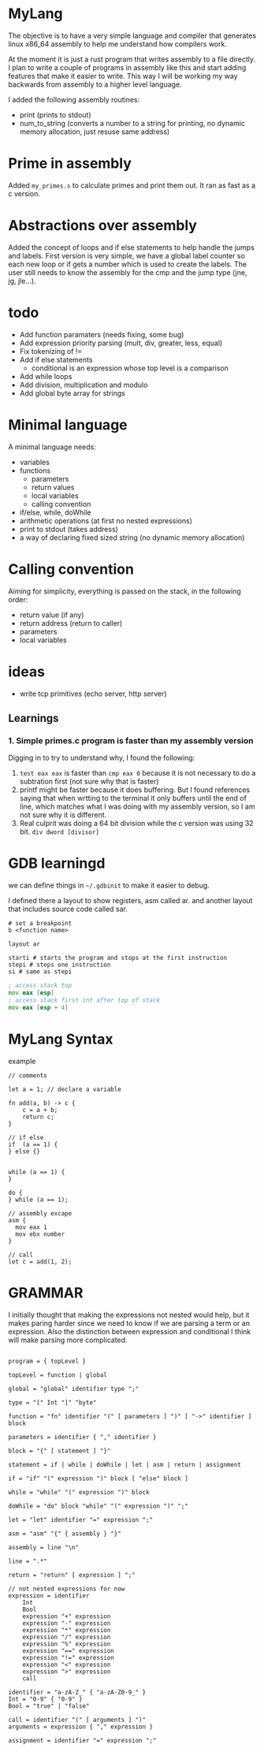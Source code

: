 
# MyLang

The objective is to have a very simple language and compiler that generates linux x86_64 assembly to help me
understand how compilers work.


At the moment it is just a rust program that writes assembly to a file directly.
I plan to write a couple of programs in assembly like this and start adding features that make it easier to write.
This way I will be working my way backwards from assembly to a higher level language.


I added the following assembly routines:
- print (prints to stdout)
- num_to_string (converts a number to a string for printing, no dynamic memory allocation, just resuse same address)

# Prime in assembly

Added `my_primes.s` to calculate primes and print them out. It ran as fast as a c version.

# Abstractions over assembly

Added the concept of loops and if else statements to help handle the jumps and labels.
First version is very simple, we have a global label counter so each new loop or if gets a number
which is used to create the labels.
The user still needs to know the assembly for the cmp and the jump type (jne, jg, jle...).

# todo
- Add function paramaters (needs fixing, some bug)
- Add expression priority parsing (mult, div, greater, less, equal)
- Fix tokenizing of !=
- Add if else statements
	- conditional is an expression whose top level is a comparison	
- Add while loops
- Add division, multiplication and modulo
- Add global byte array for strings


# Minimal language

A minimal language needs:
- variables
- functions
	- parameters
	- return values
	- local variables
	- calling convention
- if/else, while, doWhile
- arithmetic operations (at first no nested expressions)
- print to stdout (takes address)
- a way of declaring fixed sized string (no dynamic memory allocation)

# Calling convention

Aiming for simplicity, everything is passed on the stack, in the following order:
- return value  (if any)
- return address (return to caller)
- parameters
- local variables


# ideas
- write tcp primitives (echo server, http server)

## Learnings

### 1. Simple primes.c program is faster than my assembly version

Digging in to try to understand why, I found the following:


1. `test eax eax` is faster than `cmp eax 0` because it is not necessary to do a subtration first (not sure why that is faster)
2. printf might be faster because it does buffering.
	But I found references saying that when wrtting to the terminal it only buffers until the end of line, which matches what I was doing with my assembly version, so I am not sure why it is different.
3. Real culprit was doing a 64 bit division while the c version was using 32 bit. `div dword [divisor]`


# GDB learningd

we can define things in `~/.gdbinit` to make it easier to debug.

I defined there a layout to show registers, asm called ar.
and another layout that includes source code called sar.

```gdb
# set a breakpoint
b <function name>

layout ar

starti # starts the program and stops at the first instruction
stepi # steps one instruction
si # same as stepi
```

```asm
; access stack top
mov eax [esp]
; access stack first int after top of stack
mov eax [esp + 4]
```


# MyLang Syntax

example

```
// comments

let a = 1; // declare a variable

fn add(a, b) -> c {
	c = a + b;
	return c;
}

// if else
if  (a == 1) {
} else {}


while (a == 1) {
}

do {
} while (a == 1);

// assembly excape
asm {
  mov eax 1
  mov ebx number
}

// call
let c = add(1, 2);
```

# GRAMMAR

I initially thought that making the expressions not nested would help, but it makes paring
harder since we need to know if we are parsing a term or an expression. Also
the distinction between expression and conditional I think will make parsing more complicated.

```

program = { topLevel }

topLevel = function | global

global = "global" identifier type ";"

type = "[" Int "]" "byte"

function = "fn" identifier "(" [ parameters ] ")" [ "->" identifier ] block

parameters = identifier { "," identifier } 

block = "{" [ statement ] "}"

statement = if | while | doWhile | let | asm | return | assignment

if = "if" "(" expression ")" block [ "else" block ]

while = "while" "(" expression ")" block

doWhile = "do" block "while" "(" expression ")" ";"

let = "let" identifier "=" expression ";"

asm = "asm" "{" { assembly } "}"

assembly = line "\n"

line = ".*"

return = "return" [ expression ] ";"

// not nested expressions for now
expression = identifier	
	Int	
	Bool
	expression "+" expression
	expression "-" expression
	expression "*" expression
	expression "/" expression
	expression "%" expression
	expression "==" expression
	expression "!=" expression
	expression "<" expression
	expression ">" expression
	call

identifier = "a-zA-Z_" { "a-zA-Z0-9_" }
Int = "0-9" { "0-9" }
Bool = "true" | "false"

call = identifier "(" [ arguments ] ")"
arguments = expression { "," expression }

assignment = identifier "=" expression ";"
```

